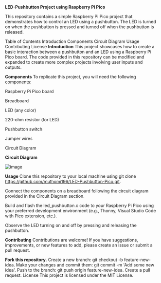 **LED-Pushbutton Project using Raspberry Pi Pico**

This repository contains a simple Raspberry Pi Pico project that demonstrates how to control an LED using a pushbutton. The LED is turned on when the pushbutton is pressed and turned off when the pushbutton is released.

Table of Contents
Introduction
Components
Circuit Diagram
Usage
Contributing
License
**Introduction**
This project showcases how to create a basic interaction between a pushbutton and an LED using a Raspberry Pi Pico board. The code provided in this repository can be modified and expanded to create more complex projects involving user inputs and outputs.

**Components**
To replicate this project, you will need the following components:

Raspberry Pi Pico board

Breadboard

LED (any color)

220-ohm resistor (for LED)

Pushbutton switch

Jumper wires

Circuit Diagram


**Circuit Diagram**


![image](https://github.com/muthomi196/LED_Pushbutton./assets/70486211/689b64e8-a34f-4a3e-b93b-defa4b8b3a98)


**Usage**
Clone this repository to your local machine using git clone https://github.com/muthomi196/LED-Pushbutton-Pico.git.

Connect the components on a breadboard following the circuit diagram provided in the Circuit Diagram section.

Build and flash the led_pushbutton.c code to your Raspberry Pi Pico using your preferred development environment (e.g., Thonny, Visual Studio Code with Pico extension, etc.).

Observe the LED turning on and off by pressing and releasing the pushbutton.

**Contributing**
Contributions are welcome! If you have suggestions, improvements, or new features to add, please create an issue or submit a pull request.

**Fork this repository.**
Create a new branch: git checkout -b feature-new-idea.
Make your changes and commit them: git commit -m 'Add some new idea'.
Push to the branch: git push origin feature-new-idea.
Create a pull request.
License
This project is licensed under the MIT License.
